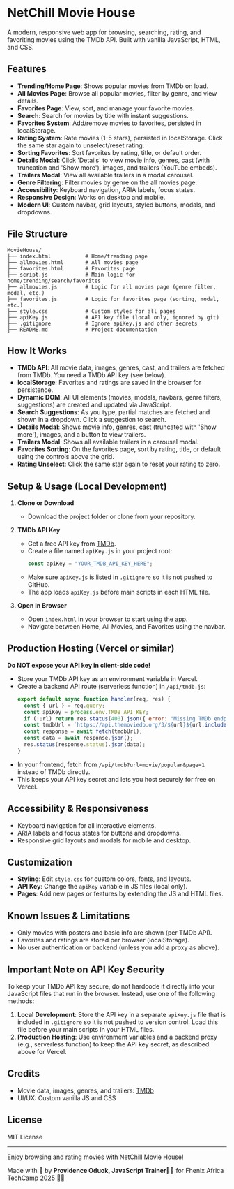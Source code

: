 # NetChill Movie House

A modern, responsive web app for browsing, searching, rating, and favoriting movies using the TMDb API. Built with vanilla JavaScript, HTML, and CSS.

## Features

- **Trending/Home Page**: Shows popular movies from TMDb on load.
- **All Movies Page**: Browse all popular movies, filter by genre, and view details.
- **Favorites Page**: View, sort, and manage your favorite movies.
- **Search**: Search for movies by title with instant suggestions.
- **Favorites System**: Add/remove movies to favorites, persisted in localStorage.
- **Rating System**: Rate movies (1-5 stars), persisted in localStorage. Click the same star again to unselect/reset rating.
- **Sorting Favorites**: Sort favorites by rating, title, or default order.
- **Details Modal**: Click 'Details' to view movie info, genres, cast (with truncation and 'Show more'), images, and trailers (YouTube embeds).
- **Trailers Modal**: View all available trailers in a modal carousel.
- **Genre Filtering**: Filter movies by genre on the all movies page.
- **Accessibility**: Keyboard navigation, ARIA labels, focus states.
- **Responsive Design**: Works on desktop and mobile.
- **Modern UI**: Custom navbar, grid layouts, styled buttons, modals, and dropdowns.

## File Structure

```
MovieHouse/
├── index.html           # Home/trending page
├── allmovies.html       # All movies page
├── favorites.html       # Favorites page
├── script.js            # Main logic for home/trending/search/favorites
├── allmovies.js         # Logic for all movies page (genre filter, modal, etc.)
├── favorites.js         # Logic for favorites page (sorting, modal, etc.)
├── style.css            # Custom styles for all pages
├── apiKey.js            # API key file (local only, ignored by git)
├── .gitignore           # Ignore apiKey.js and other secrets
├── README.md            # Project documentation
```

## How It Works

- **TMDb API**: All movie data, images, genres, cast, and trailers are fetched from TMDb. You need a TMDb API key (see below).
- **localStorage**: Favorites and ratings are saved in the browser for persistence.
- **Dynamic DOM**: All UI elements (movies, modals, navbars, genre filters, suggestions) are created and updated via JavaScript.
- **Search Suggestions**: As you type, partial matches are fetched and shown in a dropdown. Click a suggestion to search.
- **Details Modal**: Shows movie info, genres, cast (truncated with 'Show more'), images, and a button to view trailers.
- **Trailers Modal**: Shows all available trailers in a carousel modal.
- **Favorites Sorting**: On the favorites page, sort by rating, title, or default using the controls above the grid.
- **Rating Unselect**: Click the same star again to reset your rating to zero.

## Setup & Usage (Local Development)

1. **Clone or Download**
   - Download the project folder or clone from your repository.

2. **TMDb API Key**
   - Get a free API key from [TMDb](https://www.themoviedb.org/documentation/api).
   - Create a file named `apiKey.js` in your project root:
     ```js
     const apiKey = "YOUR_TMDB_API_KEY_HERE";
     ```
   - Make sure `apiKey.js` is listed in `.gitignore` so it is not pushed to GitHub.
   - The app loads `apiKey.js` before main scripts in each HTML file.

3. **Open in Browser**
   - Open `index.html` in your browser to start using the app.
   - Navigate between Home, All Movies, and Favorites using the navbar.

## Production Hosting (Vercel or similar)

**Do NOT expose your API key in client-side code!**

- Store your TMDb API key as an environment variable in Vercel.
- Create a backend API route (serverless function) in `/api/tmdb.js`:
  ```js
  export default async function handler(req, res) {
    const { url } = req.query;
    const apiKey = process.env.TMDB_API_KEY;
    if (!url) return res.status(400).json({ error: "Missing TMDb endpoint URL" });
    const tmdbUrl = `https://api.themoviedb.org/3/${url}${url.includes('?') ? '&' : '?'}api_key=${apiKey}`;
    const response = await fetch(tmdbUrl);
    const data = await response.json();
    res.status(response.status).json(data);
  }
  ```
- In your frontend, fetch from `/api/tmdb?url=movie/popular&page=1` instead of TMDb directly.
- This keeps your API key secret and lets you host securely for free on Vercel.

## Accessibility & Responsiveness

- Keyboard navigation for all interactive elements.
- ARIA labels and focus states for buttons and dropdowns.
- Responsive grid layouts and modals for mobile and desktop.

## Customization

- **Styling**: Edit `style.css` for custom colors, fonts, and layouts.
- **API Key**: Change the `apiKey` variable in JS files (local only).
- **Pages**: Add new pages or features by extending the JS and HTML files.

## Known Issues & Limitations

- Only movies with posters and basic info are shown (per TMDb API).
- Favorites and ratings are stored per browser (localStorage).
- No user authentication or backend (unless you add a proxy as above).

## Important Note on API Key Security
To keep your TMDb API key secure, do not hardcode it directly into your JavaScript files that run in the browser. Instead, use one of the following methods:
1. **Local Development**: Store the API key in a separate `apiKey.js` file that is included in `.gitignore` so it is not pushed to version control. Load this file before your main scripts in your HTML files.
2. **Production Hosting**: Use environment variables and a backend proxy (e.g., serverless function) to keep the API key secret, as described above for Vercel.


## Credits

- Movie data, images, genres, and trailers: [TMDb](https://www.themoviedb.org/)
- UI/UX: Custom vanilla JS and CSS

## License

MIT License 

---

Enjoy browsing and rating movies with NetChill Movie House!

Made with 💖 by **Providence Oduok, JavaScript Trainer**👩‍💻 for Fhenix Africa TechCamp 2025 👩‍💻